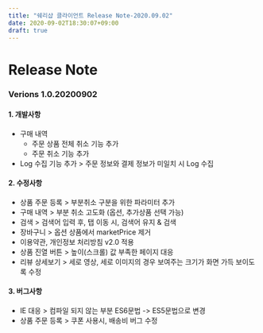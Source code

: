 ```yaml
---
title: "쉐리샵 클라이언트 Release Note-2020.09.02"
date: 2020-09-02T18:30:07+09:00
draft: true
---
```


# Release Note
### Verions 1.0.20200902
#### 1. 개발사항
  * 구매 내역
    - 주문 상품 전체 취소 기능 추가
    - 주문 취소 기능 추가
  * Log 수집 기능 추가 > 주문 정보와 결제 정보가 미일치 시 Log 수집
#### 2. 수정사항
  * 상품 주문 등록 > 부분취소 구분을 위한 파라미터 추가
  * 구매 내역 > 부분 취소 고도화 (옵션, 추가상품 선택 가능)
  * 검색 > 검색어 입력 후, 탭 이동 시, 검색어 유지 &amp; 검색
  * 장바구니 > 옵션 상품에서 marketPrice 제거
  * 이용약관, 개인정보 처리방침 v2.0 적용
  * 상품 진열 버튼 > 높이(스크롤) 값 부족한 페이지 대응
  * 리뷰 상세보기 > 세로 영상, 세로 이미지의 경우 보여주는 크기가 화면 가득 보이도록 수정
#### 3. 버그사항
  * IE 대응 > 컴파일 되지 않는 부분 ES6문법 -> ES5문법으로 변경
  * 상품 주문 등록 > 쿠폰 사용시, 배송비 버그 수정
